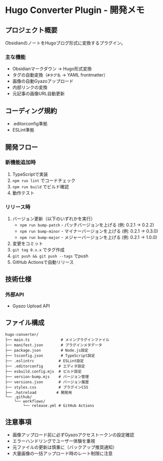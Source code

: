 # Hugo Converter Plugin - 開発メモ

## プロジェクト概要

ObsidianのノートをHugoブログ形式に変換するプラグイン。

### 主な機能
- Obsidianマークダウン → Hugo形式変換
- タグの自動変換（`#タグ名` → YAML frontmatter）
- 画像の自動Gyazoアップロード
- 内部リンクの変換
- 元記事の画像URL自動更新

## コーディング規約
- .editorconfig準拠
- ESLint準拠

## 開発フロー

### 新機能追加時
1. TypeScriptで実装
2. `npm run lint` でコードチェック
3. `npm run build` でビルド確認
4. 動作テスト

### リリース時
1. バージョン更新（以下のいずれかを実行）
   - `npm run bump-patch` - パッチバージョンを上げる (例: 0.2.1 → 0.2.2)
   - `npm run bump-minor` - マイナーバージョンを上げる (例: 0.2.1 → 0.3.0)
   - `npm run bump-major` - メジャーバージョンを上げる (例: 0.2.1 → 1.0.0)
2. 変更をコミット
3. `git tag 0.x.x` でタグ作成
4. `git push && git push --tags` でpush
5. GitHub Actionsで自動リリース

## 技術仕様

### 外部API
- Gyazo Upload API

## ファイル構成

```
hugo-converter/
├── main.ts              # メインプラグインファイル
├── manifest.json        # プラグインメタデータ
├── package.json         # Node.js設定
├── tsconfig.json        # TypeScript設定
├── .eslintrc           # ESLint設定
├── .editorconfig       # エディタ設定
├── esbuild.config.mjs  # ビルド設定
├── version-bump.mjs    # バージョン管理
├── versions.json       # バージョン履歴
├── styles.css          # プラグインCSS
├── .hotreload         # 開発用
└── .github/
    └── workflows/
        └── release.yml # GitHub Actions
```

## 注意事項

- 画像アップロード前に必ずGyazoアクセストークンの設定確認
- エラーハンドリングでユーザー体験を重視
- 元ファイルの更新は慎重に（バックアップ推奨通知）
- 大量画像の一括アップロード時のレート制限に注意

